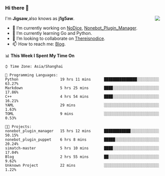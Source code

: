 ### Hi there 👋

<a href="#">
  <img align="right" src="https://github-readme-stats.vercel.app/api?username=Jigsaw111&count_private=true&show_icons=true&title_color=80070B&text_color=B3B3B3&bg_color=212121&icon_color=80070B" />
</a>

I'm **Jigsaw**,also knows as **j1g5aw**.

- 🔭 I’m currently working on [NoDice](https://github.com/thereisnodice/nodice2), [Nonebot_Plugin_Manager](https://github.com/Jigsaw111/nonebot_plugin_manager).
- 🌱 I’m currently learning Go and Python.
- 👯 I’m looking to collaborate on [Thereisnodice](https://github.com/thereisnodice).
- 📫 How to reach me: [Blog](https://blog.maddestroyer.xyz/).

<!--START_SECTION:waka-->
📊 **This Week I Spent My Time On** 

```text
⌚︎ Time Zone: Asia/Shanghai

💬 Programming Languages: 
Python                   19 hrs 11 mins      ███████████████░░░░░░░░░░   63.27% 
Markdown                 5 hrs 25 mins       ████░░░░░░░░░░░░░░░░░░░░░   17.86% 
C++                      4 hrs 54 mins       ████░░░░░░░░░░░░░░░░░░░░░   16.21% 
YAML                     29 mins             ░░░░░░░░░░░░░░░░░░░░░░░░░   1.63% 
TOML                     9 mins              ░░░░░░░░░░░░░░░░░░░░░░░░░   0.53%

🐱‍💻 Projects: 
nonebot_plugin_manager   15 hrs 12 mins      ████████████░░░░░░░░░░░░░   50.15% 
nonebot_plugin_puppet    6 hrs 8 mins        █████░░░░░░░░░░░░░░░░░░░░   20.24% 
simatch-master           5 hrs 10 mins       ████░░░░░░░░░░░░░░░░░░░░░   17.04% 
Blog                     2 hrs 55 mins       ██░░░░░░░░░░░░░░░░░░░░░░░   9.62% 
Unknown Project          22 mins             ░░░░░░░░░░░░░░░░░░░░░░░░░   1.22%

```


<!--END_SECTION:waka-->
